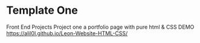 # Template One
 Front End Projects
 Project one a portfolio page with pure html & CSS
DEMO
https://alil0l.github.io/Leon-Website-HTML-CSS/
